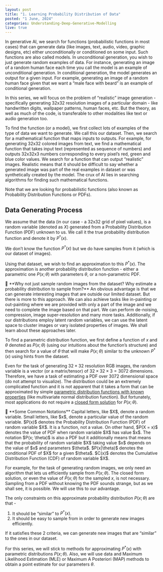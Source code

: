 ```yaml
---
layout: post
title: "1. Learning Probability Distribution of Data"
posted: "1 June, 2024"
categories: Understanding-Deep-Generative-Modelling
live: true
---
```


In generative AI, we search for functions (probabilistic functions in most cases) that can generate data (like images, text, audio, video, graphic designs, etc) either unconditionally or conditioned on some input. Such functions are also called models. In unconditional generation, you wish to just generate random examples of data. For instance, generating an image of a random human face each time you call the model is an example of unconditional generation. In conditional generation, the model generates an output for a given input. For example, generating an image of a random human face given that we want a “male face with beard” is an example of conditional generation.

In this series, we will focus on the problem of “realistic” image generation - specifically generating 32x32 resolution images of a particular domain - like handwritten digits, wallpaper patterns, human faces, etc. But the theory, as well as much of the code, is transferable to other modalities like text or audio generation too.

To find the function (or a model), we first collect lots of examples of the type of data we want to generate. We call this our dataset. Then, we search for a mathematical function that maps inputs to outputs. For example, for generating 32x32 colored images from text, we find a mathematical function that takes input text (represented as sequence of numbers) and outputs 32x32x3 numbers corresponding to every pixel’s red, green and blue color values. We search for a function that can output “realistic” images. Realistic means that it should be difficult to say whether a generated image was part of the real examples in dataset or was synthetically created by the model. The crux of AI lies in searching algorithms for finding such mathematical functions.

Note that we are looking for probabilistic functions (also known as Probability Distribution Functions or PDFs).

## Data Generating Process

We assume that the data (in our case - a 32x32 grid of pixel values), is a random variable (denoted as $X$) generated from a Probability Distribution Function (PDF) unknown to us. We call it the true probability distribution function and denote it by $P^*(x)$. 

We don’t know the function $P^*(x)$ but we do have samples from it (which is our dataset of images). 

Using that dataset, we wish to find an approximation to this $P^*(x)$. The approximation is another probability distribution function - either a parametric one $P(x; \theta)$ with parameters $\theta$, or a non-parametric PDF. 

<div class="callout">
🤔 **Why not just sample random images from the dataset? Why estimate a probability distribution to sample from?**
An obvious advantage is that we can generate interesting images that are outside our limited dataset. But there is more to this approach. We can also achieve tasks like in-painting or out-painting where we are provided with only a part of the image and we need to complete the image based on that part. We can perform de-noising, compression, image super-resolution and many more tasks. Additionally, if our distributions employ latent random variables,  we can use the latent space to cluster images or vary isolated properties of images. We shall learn about these approaches later.
</div>

To find a parametric distribution function, we first define a function of $x$ and $\theta$ denoted as $P(x; \theta)$ (using our intuitions about the function’s structure) and then search for a value of $\theta$ that will make $P(x; \theta)$ similar to the unknown $P^*(x)$ using hints from the dataset.

Even for the task of generating $32\times 32$ resolution RGB images, the random variable is a vector (or a matrix/tensor) of $32\times 32\times 3 = 3072$ dimensions. Therefore, we have a task of estimating a PDF over 3072 dimensional space (do not attempt to visualize). The distribution could be an extremely complicated function and it is not apparent that it takes a form that can be approximated by simple [parametric distribution functions with known properties](https://en.wikipedia.org/wiki/Category:Continuous_distributions) (like multivariate normal distribution function). But fortunately, most applications do not require a [closed form solution](https://en.wikipedia.org/wiki/Closed-form_expression) for $P(x; \theta)$. 

<aside>
💁 **Some Common Notations**
Capital letters, like $X$, denote a random variable. Small letters, like $x$, denote a particular value of the random variable. $P(x)$ denotes the Probability Distribution Function (PDF) of random variable $X$. It is a function, not a value. On other hand, $P(X = x)$ denotes the value of PDF when random variable $X$ has value $x$. The notation $P(x; \theta)$ is also a PDF but it additionally means that means that the probability of random variable $X$ taking value $x$ depends on the value of $x$ and parameters $\theta$. $P(x|\theta)$ denotes the conditional PDF of $X$ for a given $\theta$. $C(x)$ denotes the Cumulative Distribution Function (CDF) of random variable $X$.

</aside>

For example, for the task of generating random images, we only need an algorithm that lets us efficiently sample from $P(x; \theta)$. The closed form solution, or even the value of $P(x; \theta)$ for the sampled $x$, is not necessary. Sampling from a PDF without knowing the PDF sounds strange, but as we shall see, it is possible. We will use this to our advantage.

The only constraints on this approximate probability distribution $P(x; \theta)$ are that -

1. It should be “similar” to $P^*(x)$.
2. It should be easy to sample from in order to generate new images efficiently.

If it satisfies these 2 criteria, we can generate new images that are “similar” to the ones in our dataset.

For this series, we will stick to methods for approximating $P^*(x)$ with parametric distributions $P(x; \theta)$. Also, we will use data and Maximum Likelihood Estimation (MLE) or Maximum A Posteriori (MAP) methods to obtain a point estimate for our parameters $\theta$.